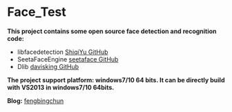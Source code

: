 # Face_Test
**This project contains some open source face detection and recognition code:**
- libfacedetection [ShiqiYu GitHub](https://github.com/ShiqiYu/libfacedetection)
- SeetaFaceEngine [seetaface GitHub](https://github.com/seetaface/SeetaFaceEngine)
- Dlib [davisking GitHub](https://github.com/davisking/dlib)

**The project support platform: windows7/10 64 bits. It can be directly build with VS2013 in windows7/10 64bits.**

**Blog:** [fengbingchun](http://blog.csdn.net/fengbingchun/article/category/6488566)
